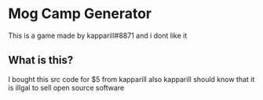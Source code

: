 # Mog Camp Generator

This is a game made by kapparill#8871 and i dont like it

## What is this?

I bought this src code for $5 from kapparill
also kapparill should know that it is illgal to sell open source software
